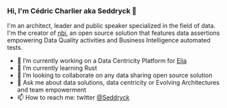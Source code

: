 ### Hi, I'm Cédric Charlier aka Seddryck 👋

I'm an architect, leader and public speaker specialized in the field of data. I'm the creator of [nbi](https://www.nbi.io), an open source solution that features data assertions empowering Data Quality activities and Business Intelligence automated tests.


- 🔭 I’m currently working on a Data Centricity Platform for [Elia](https://github.com/eliagroup/)
- 🌱 I’m currently learning Rust
- 👯 I’m looking to collaborate on any data sharing open source solution
- 💬 Ask me about data solutions, data centricity or Evolving Architectures and team empowerment
- 📫 How to reach me: twitter [@Seddryck](https://twitter.com/Seddryck)
